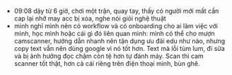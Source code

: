- 09:08 dậy từ 6 giờ, chơi một trận, quay tay, thấy có người mới mất cần cap lại nhỡ may acc bị xóa, nghe nói giỏi nghệ thuật
- mình nghĩ mình nên có workflow và có onboarding cho ai làm việc với mình, học mình hoặc cái gì đó liên quan mình: mình có thể cho mượn camscanner, hướng dẫn nhanh nên tận dụng ưu đãi  edu như nào, nhưng copy text vẫn nên dùng google vì nó tốt hơn. Text mà lỗi tùm lum, đi sửa và bị ảnh hưởng đọc chậm còn tệ hơn tự đánh máy. Scan thì cam scanner tốt thật, hơn cả cái riêng trên điện thoại mình, bùn ghê.